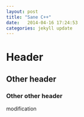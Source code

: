 ```yaml
---
layout: post
title: "Sane C++"
date:   2014-04-16 17:24:53
categories: jekyll update
---
```


# Header
## Other header
### Other other header


modification
